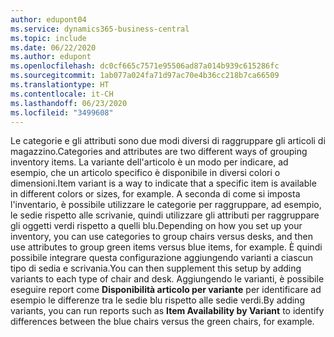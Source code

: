 ```yaml
---
author: edupont04
ms.service: dynamics365-business-central
ms.topic: include
ms.date: 06/22/2020
ms.author: edupont
ms.openlocfilehash: dc0cf665c7571e95506ad87a014b939c615286fc
ms.sourcegitcommit: 1ab077a024fa71d97ac70e4b36cc218b7ca66509
ms.translationtype: HT
ms.contentlocale: it-CH
ms.lasthandoff: 06/23/2020
ms.locfileid: "3499608"
---
```

<span data-ttu-id="06140-101">Le categorie e gli attributi sono due modi diversi di raggruppare gli articoli di magazzino.</span><span class="sxs-lookup"><span data-stu-id="06140-101">Categories and attributes are two different ways of grouping inventory items.</span></span> <span data-ttu-id="06140-102">La variante dell'articolo è un modo per indicare, ad esempio, che un articolo specifico è disponibile in diversi colori o dimensioni.</span><span class="sxs-lookup"><span data-stu-id="06140-102">Item variant is a way to indicate that a specific item is available in different colors or sizes, for example.</span></span> <span data-ttu-id="06140-103">A seconda di come si imposta l'inventario, è possibile utilizzare le categorie per raggruppare, ad esempio, le sedie rispetto alle scrivanie, quindi utilizzare gli attributi per raggruppare gli oggetti verdi rispetto a quelli blu.</span><span class="sxs-lookup"><span data-stu-id="06140-103">Depending on how you set up your inventory, you can use categories to group chairs versus desks, and then use attributes to group green items versus blue items, for example.</span></span> <span data-ttu-id="06140-104">È quindi possibile integrare questa configurazione aggiungendo varianti a ciascun tipo di sedia e scrivania.</span><span class="sxs-lookup"><span data-stu-id="06140-104">You can then supplement this setup by adding variants to each type of chair and desk.</span></span> <span data-ttu-id="06140-105">Aggiungendo le varianti, è possibile eseguire report come **Disponibilità articolo per variante** per identificare ad esempio le differenze tra le sedie blu rispetto alle sedie verdi.</span><span class="sxs-lookup"><span data-stu-id="06140-105">By adding variants, you can run reports such as **Item Availability by Variant** to identify differences between the blue chairs versus the green chairs, for example.</span></span>
